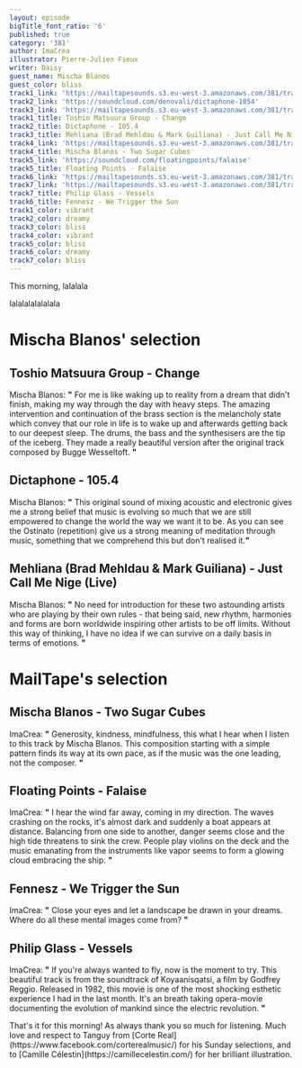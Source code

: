 ```yaml
---
layout: episode
bigTitle_font_ratio: '6'
published: true
category: '381'
author: ImaCrea
illustrator: Pierre-Julien Fieux
writer: Daisy
guest_name: Mischa Blanos
guest_color: bliss
track1_link: 'https://mailtapesounds.s3.eu-west-3.amazonaws.com/381/track1.mp3'
track2_link: 'https://soundcloud.com/denovali/dictaphone-1054'
track3_link: 'https://mailtapesounds.s3.eu-west-3.amazonaws.com/381/track3.mp3'
track1_title: Toshio Matsuura Group - Change
track2_title: Dictaphone - 105.4
track3_title: Mehliana (Brad Mehldau & Mark Guiliana) - Just Call Me Nige (Live)
track4_link: 'https://mailtapesounds.s3.eu-west-3.amazonaws.com/381/track4.mp3'
track4_title: Mischa Blanos - Two Sugar Cubes
track5_link: 'https://soundcloud.com/floatingpoints/falaise'
track5_title: Floating Points - Falaise
track6_link: 'https://mailtapesounds.s3.eu-west-3.amazonaws.com/381/track6.mp3'
track7_link: 'https://mailtapesounds.s3.eu-west-3.amazonaws.com/381/track7.mp3'
track7_title: Philip Glass - Vessels
track6_title: Fennesz - We Trigger the Sun
track1_color: vibrant
track2_color: dreamy
track3_color: bliss
track4_color: vibrant
track5_color: bliss
track6_color: dreamy
track7_color: bliss
---
```

<p id="introduction"> This morning, lalalala</p>

lalalalalalalala


# Mischa Blanos' selection


## Toshio Matsuura Group - Change
Mischa Blanos: **"** For me is like waking up to reality from a dream that didn't finish, making my way through the day with heavy steps. The amazing intervention and continuation of the brass section is the melancholy state which convey that our role in life is to wake up and afterwards getting back to our deepest sleep. The drums, the bass and the synthesisers are the tip of the iceberg. They made a really beautiful version after the original track composed by Bugge Wesseltoft. **"**

## Dictaphone - 105.4
Mischa Blanos: **"** This original sound of mixing acoustic and electronic gives me a strong belief that music is evolving so much that we are still empowered to change the world the way we want it to be. As you can see the Ostinato (repetition) give us a strong meaning of meditation through music, something that we comprehend this but don't realised it.**"**

## Mehliana (Brad Mehldau & Mark Guiliana) - Just Call Me Nige (Live)
Mischa Blanos: **"** No need for introduction for these two astounding artists who are playing by their own rules - that being said, new rhythm, harmonies and forms are born worldwide inspiring other artists to be off limits. Without this way of thinking, I have no idea if we can survive on a daily basis in terms of emotions. **"**


# MailTape's selection

## Mischa Blanos - Two Sugar Cubes
ImaCrea: **"** Generosity, kindness, mindfulness, this what I hear when I listen to this track by Mischa Blanos. This composition starting with a simple pattern finds its way at its own pace, as if the music was the one leading, not the composer. **"**

## Floating Points - Falaise
ImaCrea: **"** I hear the wind far away, coming in my direction. The waves crashing on the rocks, it's almost dark and suddenly a boat appears at distance. Balancing from one side to another, danger seems close and the high tide threatens to sink the crew. People play violins on the deck and the music emanating from the instruments like vapor seems to form a glowing cloud embracing the ship. **"**

## Fennesz - We Trigger the Sun
ImaCrea: **"** Close your eyes and let a landscape be drawn in your dreams. Where do all these mental images come from? **"**

## Philip Glass - Vessels
ImaCrea: **"** If you're always wanted to fly, now is the moment to try. This beautiful track is from the soundtrack of Koyaanisqatsi, a film by Godfrey Reggio. Released in 1982, this movie is one of the most shocking esthetic experience I had in the last month. It's an breath taking opera-movie documenting the evolution of mankind since the electric revolution.  **"**


<p id="outroduction">That's it for this morning! As always thank you so much for listening. Much love and respect to Tanguy from [Corte Real](https://www.facebook.com/corterealmusic/) for his Sunday selections, and to [Camille Célestin](https://camillecelestin.com/) for her brilliant illustration.</p>
